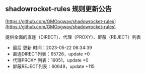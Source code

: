 ## shadowrocket-rules 规则更新公告

[https://github.com/GMOogway/shadowrocket-rules](https://github.com/GMOogway/shadowrocket-rules)

提供全面的直连（DIRECT）、代理（PROXY）、屏蔽（REJECT）列表
- 最后 更新 时间：2023-05-22 06:34:39
- 直连DIRECT列表：65726，update +0
- 代理PROXY 列表：19051，update +0
- 屏蔽REJECT列表：60649，update +115